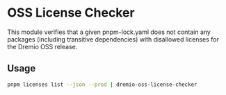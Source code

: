 # OSS License Checker

This module verifies that a given pnpm-lock.yaml does not contain any packages (including transitive dependencies) with disallowed licenses for the Dremio OSS release.

## Usage

```bash
pnpm licenses list --json --prod | dremio-oss-license-checker
```
